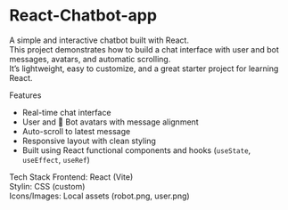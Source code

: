 # React-Chatbot-app
A simple and interactive chatbot built with React.  
This project demonstrates how to build a chat interface with user and bot messages, avatars, and automatic scrolling.  
It’s lightweight, easy to customize, and a great starter project for learning React.

Features
-  Real-time chat interface  
-  User and 🤖 Bot avatars with message alignment  
-  Auto-scroll to latest message  
-  Responsive layout with clean styling  
-  Built using React functional components and hooks (`useState`, `useEffect`, `useRef`)  

Tech Stack
Frontend: React (Vite)  
Stylin: CSS (custom)  
Icons/Images: Local assets (robot.png, user.png)  


